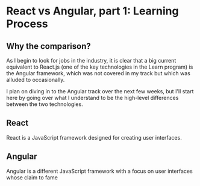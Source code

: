 # React vs Angular, part 1: Learning Process

## Why the comparison?
As I begin to look for jobs in the industry, it is clear that a big current equivalent to React.js (one of the key technologies in the Learn program) is the Angular framework, which was not covered in my track but which was alluded to occasionally.

I plan on diving in to the Angular track over the next few weeks, but I'll start here by going over what I understand to be the high-level differences between the two technologies.

## React

React is a JavaScript framework designed for creating user interfaces.

## Angular

Angular is a different JavaScript framework with a focus on user interfaces whose claim to fame 